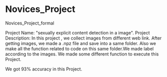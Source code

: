 # Novices_Project
Novices_Project_formal

Project Name: "sexually explicit content detection in a image".
Project Description: 
In this project , we collect images from different web link. After getting images, we made a .npz file and save into a same folder.
Also we make all the function related to code on this same folder.We made label according to the images.
We made some different function to execute this Project.

We got 93% accuracy in this Project.
